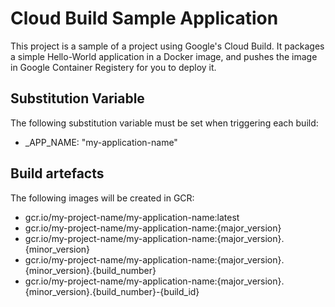 # Cloud Build Sample Application
This project is a sample of a project using Google's Cloud Build. It packages a simple Hello-World application in a Docker image, and pushes the image in Google Container Registery for you to deploy it.

## Substitution Variable
The following substitution variable must be set when triggering each build:
- _APP_NAME: "my-application-name"

## Build artefacts
The following images will be created in GCR:
- gcr.io/my-project-name/my-application-name:latest
- gcr.io/my-project-name/my-application-name:{major_version}
- gcr.io/my-project-name/my-application-name:{major_version}.{minor_version}
- gcr.io/my-project-name/my-application-name:{major_version}.{minor_version}.{build_number}
- gcr.io/my-project-name/my-application-name:{major_version}.{minor_version}.{build_number}-{build_id}